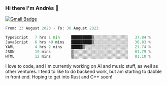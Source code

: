 ### Hi there I'm Andrés :lemon:

[![Gmail Badge](https://img.shields.io/badge/-gmail-c14438?style=flat-square&logo=Gmail&logoColor=white&link=mailto:houshuai0816@gmail.com)](mailto:ahduvvuri@gmail.com)

<!--START_SECTION:waka-->

```python
From: 23 August 2023 - To: 30 August 2023

TypeScript   7 hrs 1 min     █████████▒░░░░░░░░░░░░░░░   37.84 %
JavaScript   6 hrs 49 mins   █████████▒░░░░░░░░░░░░░░░   36.83 %
YAML         4 hrs 2 mins    █████▒░░░░░░░░░░░░░░░░░░░   21.74 %
JSON         19 mins         ▒░░░░░░░░░░░░░░░░░░░░░░░░   01.79 %
HTML         12 mins         ▒░░░░░░░░░░░░░░░░░░░░░░░░   01.10 %
```

<!--END_SECTION:waka-->

I love to code, and I'm currently working on AI and music stuff, as well as other ventures. I tend to like to do backend work, but am starting to dabble in front end. Hoping to get into Rust and C++ soon!
